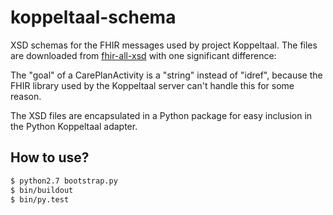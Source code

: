 # koppeltaal-schema

XSD schemas for the FHIR messages used by project Koppeltaal. The files are downloaded from [fhir-all-xsd] with one significant difference:

The "goal" of a CarePlanActivity is a "string" instead of "idref", because the FHIR library used by the Koppeltaal server can't handle this for some reason.

The XSD files are encapsulated in a Python package for easy inclusion in the Python Koppeltaal adapter.

## How to use?

```sh
$ python2.7 bootstrap.py
$ bin/buildout
$ bin/py.test
```

[fhir-all-xsd]:http://www.hl7.org/documentcenter/public/standards/FHIR/fhir-all-xsd.zip
